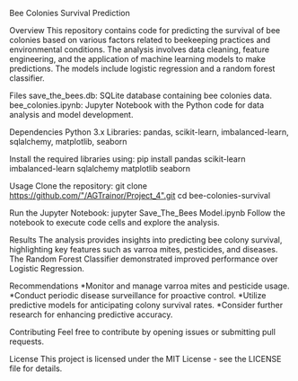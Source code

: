 Bee Colonies Survival Prediction

Overview
This repository contains code for predicting the survival of bee colonies based on various factors related to beekeeping practices and environmental conditions. The analysis involves data cleaning, feature engineering, and the application of machine learning models to make predictions. The models include logistic regression and a random forest classifier.

Files
save_the_bees.db: SQLite database containing bee colonies data.
bee_colonies.ipynb: Jupyter Notebook with the Python code for data analysis and model development.

Dependencies
Python 3.x
Libraries: pandas, scikit-learn, imbalanced-learn, sqlalchemy, matplotlib, seaborn

Install the required libraries using:
pip install pandas scikit-learn imbalanced-learn sqlalchemy matplotlib seaborn

Usage
Clone the repository:
git clone https://github.com/"/AGTrainor/Project_4".git
cd bee-colonies-survival

Run the Jupyter Notebook:
jupyter Save_The_Bees Model.ipynb
Follow the notebook to execute code cells and explore the analysis.

Results
The analysis provides insights into predicting bee colony survival, highlighting key features such as varroa mites, pesticides, and diseases. The Random Forest Classifier demonstrated improved performance over Logistic Regression.

Recommendations
 *Monitor and manage varroa mites and pesticide usage.
 *Conduct periodic disease surveillance for proactive control.
 *Utilize predictive models for anticipating colony survival rates.
 *Consider further research for enhancing predictive accuracy.

Contributing
Feel free to contribute by opening issues or submitting pull requests.

License
This project is licensed under the MIT License - see the LICENSE file for details.




